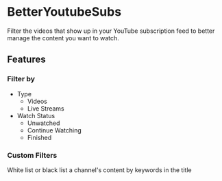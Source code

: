 # BetterYoutubeSubs
Filter the videos that show up in your YouTube subscription feed to better manage the content you want to watch. 

## Features
### Filter by
- Type
  - Videos
  - Live Streams
- Watch Status
  - Unwatched
  - Continue Watching
  - Finished

### Custom Filters
White list or black list a channel's content by keywords in the title
